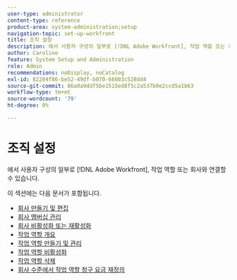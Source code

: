 ```yaml
---
user-type: administrator
content-type: reference
product-area: system-administration;setup
navigation-topic: set-up-workfront
title: 조직 설정
description: 에서 사용자 구성의 일부로 [!DNL Adobe Workfront], 작업 역할 또는 회사와 연결할 수 있습니다.
author: Caroline
feature: System Setup and Administration
role: Admin
recommendations: noDisplay, noCatalog
exl-id: 82204f86-be52-49df-b070-66003c528dd4
source-git-commit: 86a0a9ddf5be1515ed8f5c2a537b0e2ccd5a1b63
workflow-type: tm+mt
source-wordcount: '79'
ht-degree: 0%

---
```


# 조직 설정

에서 사용자 구성의 일부로 [!DNL Adobe Workfront], 작업 역할 또는 회사와 연결할 수 있습니다.

이 섹션에는 다음 문서가 포함됩니다.

* [회사 만들기 및 편집](../../../administration-and-setup/set-up-workfront/organizational-setup/create-and-edit-companies.md)
* [회사 멤버십 관리](../../../administration-and-setup/set-up-workfront/organizational-setup/manage-company-memberships.md)
* [회사 비활성화 또는 재활성화](../../../administration-and-setup/set-up-workfront/organizational-setup/deactivate-a-company.md)
* [작업 역할 개요](../../../administration-and-setup/set-up-workfront/organizational-setup/job-role-overview.md)
* [작업 역할 만들기 및 관리](../../../administration-and-setup/set-up-workfront/organizational-setup/create-manage-job-roles.md)
* [작업 역할 비활성화](../../../administration-and-setup/set-up-workfront/organizational-setup/deactivate-job-roles.md)
* [작업 역할 삭제](../../../administration-and-setup/set-up-workfront/organizational-setup/delete-job-roles.md)
* [회사 수준에서 작업 역할 청구 요금 재정의](../../../administration-and-setup/set-up-workfront/organizational-setup/override-job-role-billing-rates-company-level.md)
